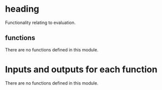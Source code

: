 # heading
Functionality relating to evaluation.

## functions
There are no functions defined in this module.

# Inputs and outputs for each function
There are no functions defined in this module.

